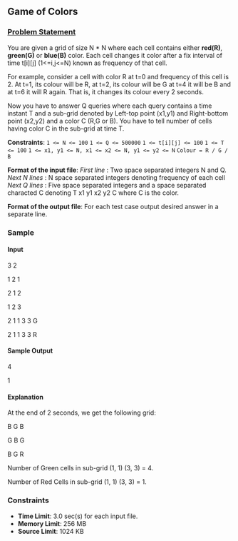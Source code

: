 
## Game of Colors

### [Problem Statement](https://www.hackerearth.com/practice/algorithms/dynamic-programming/introduction-to-dynamic-programming-1/practice-problems/algorithm/game-of-colors/)

You are given a grid of size N * N where each cell contains either **red\(R\)**, **green(G)** or **blue(B)** color. Each cell changes it color after a fix interval of time  t[i][j] (1<=i,j<=N) known as frequency of that cell.

For example, consider a cell with color R at t=0 and frequency of this cell is 2. At t=1, its colour will be R, at t=2, its colour will be G at t=4 it will be B and at t=6 it will R again. That is, it changes its colour every 2 seconds.

Now you have to answer Q queries where each query contains a time instant T and a sub-grid denoted by Left-top point (x1,y1)  and Right-bottom point (x2,y2) and a color C (R,G or B). You have to tell number of cells having color C in the sub-grid at time T.

**Constraints**:
`1 <= N <= 100`
`1 <= Q <= 500000`
`1 <= t[i][j] <= 100`
`1 <= T <= 100`
`1 <= x1, y1 <= N, x1 <= x2 <= N, y1 <= y2 <= N`
`Colour = R / G / B`

**Format of the input file**:
_First line_ : Two space separated integers N and Q.
_Next N lines_ : N space separated integers denoting frequency of each cell 
_Next Q lines_ : Five space separated integers and a space separated characted C denoting T x1 y1 x2 y2 C where C is the color.

**Format of the output file**:
For each test case output desired answer in a separate line.

### Sample

#### Input

3 2

1 2 1

2 1 2

1 2 3

2 1 1 3 3 G

2 1 1 3 3 R


#### Sample Output

4

1


#### Explanation
At the end of 2 seconds, we get the following grid:

B G B

G B G

B G R

Number of Green cells in sub-grid (1, 1) (3, 3) = 4.

Number of Red Cells in sub-grid (1, 1) (3, 3) = 1.

### Constraints

- **Time Limit**: 3.0 sec(s) for each input file.
- **Memory Limit**:	256 MB
- **Source Limit**:	1024 KB
